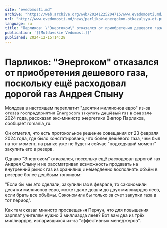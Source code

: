 ```yaml
---
site: "evedomosti.md"
archive: "https://web.archive.org/web/20241225204715/www.evedomosti.md/news/parlikov-energokom-otkazalsya-ot-priobreteniya-deshevogo-gaz"
url: "http://www.evedomosti.md/news/parlikov-energokom-otkazalsya-ot-priobreteniya-deshevogo-gaz"
language: ru
title: "Парликов: \"Энергоком\" отказался от приобретения дешевого газа, поскольку ещё расходовал дорогой газ Андрея Спыну"
publication: '[[Moldavskie Vedomosti]]'
published: 2024-12-15T14:28
---
```


# Парликов: "Энергоком" отказался от приобретения дешевого газа, поскольку ещё расходовал дорогой газ Андрея Спыну

Молдова в настоящем переплатит "десятки миллионов евро" из-за отказа госпредприятия Energocom закупить дешёвый газ в феврале 2024 года, рассказал экс-министр энергетики Виктор Парликов, сообщает romania_ru.

Он отметил, что есть протокольное решение совещания от 23 февраля 2024 года, где было констатировано, что более дешёвого газа, чем был на тот момент, на рынке уже не будет и сейчас "подходящий момент" закупить его в резерв.

Однако "Энергоком" отказался, поскольку ещё расходовал дорогой газ Андрея Спыну и не рассматривал возможность продавать на внутренний рынок газ из хранилищ и немедленно восполнять объём в резерве более дешёвым топливом:

"Если бы мы это сделали, закупили газ в феврале, то сэкономили десятки миллионов евро, может даже дошли до двух миллиардов леев, если брать все объёмы. Сэкономили бы только за счет закупки газа в тот период".

Как там сказал министр просвещения Перчун, что для повышения зарплат учителям нужно 3 миллиарда леев? Вот вам два из трёх миллиардов, испарившихся из-за "эффективных менеджеров".